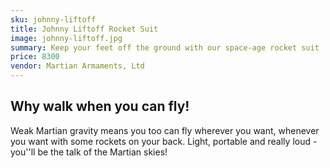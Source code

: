 ```yaml
---
sku: johnny-liftoff
title: Johnny Liftoff Rocket Suit
image: johnny-liftoff.jpg
summary: Keep your feet off the ground with our space-age rocket suit
price: 8300
vendor: Martian Armaments, Ltd
---
```


## Why walk **when you can fly**! 

Weak Martian gravity means you too can fly wherever you want, whenever you want with some rockets on your back. Light, portable and really loud - you''ll be the talk of the Martian skies! 